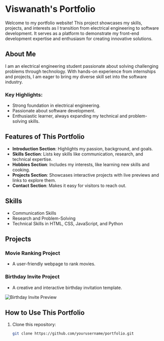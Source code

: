 # Viswanath's Portfolio

Welcome to my portfolio website! This project showcases my skills, projects, and interests as I transition from electrical engineering to software development. It serves as a platform to demonstrate my front-end development expertise and enthusiasm for creating innovative solutions.

## About Me

I am an electrical engineering student passionate about solving challenging problems through technology. With hands-on experience from internships and projects, I am eager to bring my diverse skill set into the software industry. 

### Key Highlights:
- Strong foundation in electrical engineering.
- Passionate about software development.
- Enthusiastic learner, always expanding my technical and problem-solving skills.

## Features of This Portfolio

- **Introduction Section**: Highlights my passion, background, and goals.
- **Skills Section**: Lists key skills like communication, research, and technical expertise.
- **Hobbies Section**: Includes my interests, like learning new skills and cooking.
- **Projects Section**: Showcases interactive projects with live previews and links to explore them.
- **Contact Section**: Makes it easy for visitors to reach out.

## Skills

- Communication Skills
- Research and Problem-Solving
- Technical Skills in HTML, CSS, JavaScript, and Python

## Projects

### Movie Ranking Project
- A user-friendly webpage to rank movies.

### Birthday Invite Project
- A creative and interactive birthday invitation template.

![Birthday Invite Preview](./assets/images/birthday-invite.png)

## How to Use This Portfolio

1. Clone this repository:
   ```bash
   git clone https://github.com/yourusername/portfolio.git
